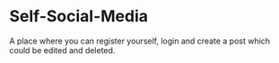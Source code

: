 # Self-Social-Media
A place where you can register yourself, login and create a post which could be edited and deleted.
